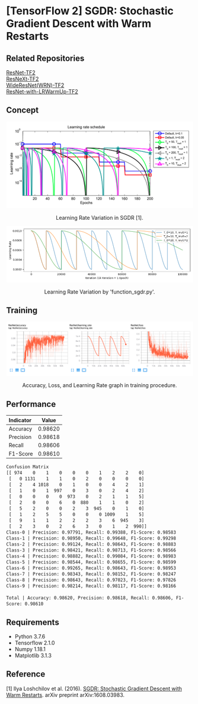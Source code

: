 [TensorFlow 2] SGDR: Stochastic Gradient Descent with Warm Restarts
=====

## Related Repositories
<a href="https://github.com/YeongHyeon/ResNet-TF2">ResNet-TF2</a>  
<a href="https://github.com/YeongHyeon/ResNeXt-TF2">ResNeXt-TF2</a>  
<a href="https://github.com/YeongHyeon/WideResNet_WRN-TF2">WideResNet(WRN)-TF2</a>  
<a href="https://github.com/YeongHyeon/ResNet-with-LRWarmUp-TF2">ResNet-with-LRWarmUp-TF2</a>

## Concept
<div align="center">
  <img src="./figures/sgdr.png" width="600">  
  <p>Learning Rate Variation in SGDR [1].</p>
</div>

<div align="center">
  <img src="./figures/sample.png" width="600">  
  <p>Learning Rate Variation by 'function_sgdr.py'.</p>
</div>

## Training
<div align="center">
  <img src="./figures/tensorboard.png" width="800">  
  <p>Accuracy, Loss, and Learning Rate graph in training procedure.</p>
</div>

## Performance

|Indicator|Value|
|:---|:---:|
|Accuracy|0.98620|
|Precision|0.98618|
|Recall|0.98606|
|F1-Score|0.98610|

```
Confusion Matrix
[[ 974    0    1    0    0    0    1    2    2    0]
 [   0 1131    1    1    0    2    0    0    0    0]
 [   2    4 1018    0    1    0    0    4    2    1]
 [   1    0    1  997    0    3    0    2    4    2]
 [   0    0    0    0  973    0    2    1    1    5]
 [   2    0    0    6    0  880    1    1    0    2]
 [   5    2    0    0    2    3  945    0    1    0]
 [   1    2    5    5    0    0    0 1009    1    5]
 [   9    1    1    2    2    2    3    6  945    3]
 [   2    3    0    2    6    3    0    1    2  990]]
Class-0 | Precision: 0.97791, Recall: 0.99388, F1-Score: 0.98583
Class-1 | Precision: 0.98950, Recall: 0.99648, F1-Score: 0.99298
Class-2 | Precision: 0.99124, Recall: 0.98643, F1-Score: 0.98883
Class-3 | Precision: 0.98421, Recall: 0.98713, F1-Score: 0.98566
Class-4 | Precision: 0.98882, Recall: 0.99084, F1-Score: 0.98983
Class-5 | Precision: 0.98544, Recall: 0.98655, F1-Score: 0.98599
Class-6 | Precision: 0.99265, Recall: 0.98643, F1-Score: 0.98953
Class-7 | Precision: 0.98343, Recall: 0.98152, F1-Score: 0.98247
Class-8 | Precision: 0.98643, Recall: 0.97023, F1-Score: 0.97826
Class-9 | Precision: 0.98214, Recall: 0.98117, F1-Score: 0.98166

Total | Accuracy: 0.98620, Precision: 0.98618, Recall: 0.98606, F1-Score: 0.98610
```

## Requirements
* Python 3.7.6  
* Tensorflow 2.1.0  
* Numpy 1.18.1  
* Matplotlib 3.1.3  

## Reference
[1] Ilya Loshchilov et al. (2016). <a href="https://arxiv.org/abs/1608.03983">SGDR: Stochastic Gradient Descent with Warm Restarts</a>. arXiv preprint arXiv:1608.03983.
